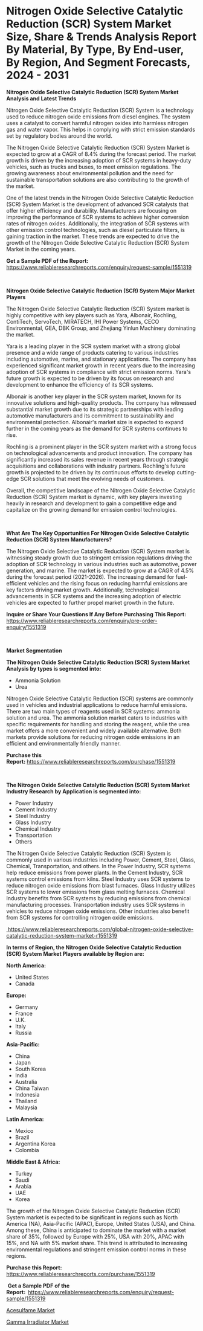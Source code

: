 <p><h1>Nitrogen Oxide Selective Catalytic Reduction (SCR) System Market Size, Share & Trends Analysis Report By Material, By Type, By End-user, By Region, And Segment Forecasts, 2024 - 2031</h1></p><p><strong>Nitrogen Oxide Selective Catalytic Reduction (SCR) System Market Analysis and Latest Trends</strong></p>
<p><p>Nitrogen Oxide Selective Catalytic Reduction (SCR) System is a technology used to reduce nitrogen oxide emissions from diesel engines. The system uses a catalyst to convert harmful nitrogen oxides into harmless nitrogen gas and water vapor. This helps in complying with strict emission standards set by regulatory bodies around the world.</p><p>The Nitrogen Oxide Selective Catalytic Reduction (SCR) System Market is expected to grow at a CAGR of 8.4% during the forecast period. The market growth is driven by the increasing adoption of SCR systems in heavy-duty vehicles, such as trucks and buses, to meet emission regulations. The growing awareness about environmental pollution and the need for sustainable transportation solutions are also contributing to the growth of the market.</p><p>One of the latest trends in the Nitrogen Oxide Selective Catalytic Reduction (SCR) System Market is the development of advanced SCR catalysts that offer higher efficiency and durability. Manufacturers are focusing on improving the performance of SCR systems to achieve higher conversion rates of nitrogen oxides. Additionally, the integration of SCR systems with other emission control technologies, such as diesel particulate filters, is gaining traction in the market. These trends are expected to drive the growth of the Nitrogen Oxide Selective Catalytic Reduction (SCR) System Market in the coming years.</p></p>
<p><strong>Get a Sample PDF of the Report:&nbsp;</strong> <a href="https://www.reliableresearchreports.com/enquiry/request-sample/1551319">https://www.reliableresearchreports.com/enquiry/request-sample/1551319</a></p>
<p>&nbsp;</p>
<p><strong>Nitrogen Oxide Selective Catalytic Reduction (SCR) System Major Market Players</strong></p>
<p><p>The Nitrogen Oxide Selective Catalytic Reduction (SCR) System market is highly competitive with key players such as Yara, Albonair, Rochling, ContiTech, ServoTech, MIRATECH, IHI Power Systems, CECO Environmental, GEA, DBK Group, and Zhejiang Yinlun Machinery dominating the market.</p><p>Yara is a leading player in the SCR system market with a strong global presence and a wide range of products catering to various industries including automotive, marine, and stationary applications. The company has experienced significant market growth in recent years due to the increasing adoption of SCR systems in compliance with strict emission norms. Yara's future growth is expected to be driven by its focus on research and development to enhance the efficiency of its SCR systems.</p><p>Albonair is another key player in the SCR system market, known for its innovative solutions and high-quality products. The company has witnessed substantial market growth due to its strategic partnerships with leading automotive manufacturers and its commitment to sustainability and environmental protection. Albonair's market size is expected to expand further in the coming years as the demand for SCR systems continues to rise.</p><p>Rochling is a prominent player in the SCR system market with a strong focus on technological advancements and product innovation. The company has significantly increased its sales revenue in recent years through strategic acquisitions and collaborations with industry partners. Rochling's future growth is projected to be driven by its continuous efforts to develop cutting-edge SCR solutions that meet the evolving needs of customers.</p><p>Overall, the competitive landscape of the Nitrogen Oxide Selective Catalytic Reduction (SCR) System market is dynamic, with key players investing heavily in research and development to gain a competitive edge and capitalize on the growing demand for emission control technologies.</p></p>
<p>&nbsp;</p>
<p><strong>What Are The Key Opportunities For Nitrogen Oxide Selective Catalytic Reduction (SCR) System Manufacturers?</strong></p>
<p><p>The Nitrogen Oxide Selective Catalytic Reduction (SCR) System market is witnessing steady growth due to stringent emission regulations driving the adoption of SCR technology in various industries such as automotive, power generation, and marine. The market is expected to grow at a CAGR of 4.5% during the forecast period (2021-2026). The increasing demand for fuel-efficient vehicles and the rising focus on reducing harmful emissions are key factors driving market growth. Additionally, technological advancements in SCR systems and the increasing adoption of electric vehicles are expected to further propel market growth in the future.</p></p>
<p><strong>Inquire or Share Your Questions If Any Before Purchasing This Report:</strong> <a href="https://www.reliableresearchreports.com/enquiry/pre-order-enquiry/1551319">https://www.reliableresearchreports.com/enquiry/pre-order-enquiry/1551319</a></p>
<p>&nbsp;</p>
<p><strong>Market Segmentation</strong></p>
<p><strong>The Nitrogen Oxide Selective Catalytic Reduction (SCR) System Market Analysis by types is segmented into:</strong></p>
<p><ul><li>Ammonia Solution</li><li>Urea</li></ul></p>
<p><p>Nitrogen Oxide Selective Catalytic Reduction (SCR) systems are commonly used in vehicles and industrial applications to reduce harmful emissions. There are two main types of reagents used in SCR systems: ammonia solution and urea. The ammonia solution market caters to industries with specific requirements for handling and storing the reagent, while the urea market offers a more convenient and widely available alternative. Both markets provide solutions for reducing nitrogen oxide emissions in an efficient and environmentally friendly manner.</p></p>
<p><strong>Purchase this Report:&nbsp;</strong><a href="https://www.reliableresearchreports.com/purchase/1551319">https://www.reliableresearchreports.com/purchase/1551319</a></p>
<p>&nbsp;</p>
<p><strong>The Nitrogen Oxide Selective Catalytic Reduction (SCR) System Market Industry Research by Application is segmented into:</strong></p>
<p><ul><li>Power Industry</li><li>Cement Industry</li><li>Steel Industry</li><li>Glass Industry</li><li>Chemical Industry</li><li>Transportation</li><li>Others</li></ul></p>
<p><p>The Nitrogen Oxide Selective Catalytic Reduction (SCR) System is commonly used in various industries including Power, Cement, Steel, Glass, Chemical, Transportation, and others. In the Power Industry, SCR systems help reduce emissions from power plants. In the Cement Industry, SCR systems control emissions from kilns. Steel Industry uses SCR systems to reduce nitrogen oxide emissions from blast furnaces. Glass Industry utilizes SCR systems to lower emissions from glass melting furnaces. Chemical Industry benefits from SCR systems by reducing emissions from chemical manufacturing processes. Transportation industry uses SCR systems in vehicles to reduce nitrogen oxide emissions. Other industries also benefit from SCR systems for controlling nitrogen oxide emissions.</p></p>
<p><a href="https://www.reliableresearchreports.com/global-nitrogen-oxide-selective-catalytic-reduction-system-market-r1551319">&nbsp;https://www.reliableresearchreports.com/global-nitrogen-oxide-selective-catalytic-reduction-system-market-r1551319</a></p>
<p><strong>In terms of Region, the Nitrogen Oxide Selective Catalytic Reduction (SCR) System Market Players available by Region are:</strong></p>
<p>
    <p> <strong> North America: </strong>
        <ul>
            <li>United States</li>
            <li>Canada</li>
        </ul>
        </p> 
    <p> <strong> Europe: </strong>
        <ul>
            <li>Germany</li>
            <li>France</li>
            <li>U.K.</li>
            <li>Italy</li>
            <li>Russia</li>
        </ul>
        </p> 
    <p> <strong> Asia-Pacific: </strong>
        <ul>
            <li>China</li>
            <li>Japan</li>
            <li>South Korea</li>
            <li>India</li>
            <li>Australia</li>
            <li>China Taiwan</li>
            <li>Indonesia</li>
            <li>Thailand</li>
            <li>Malaysia</li>
        </ul>
        </p> 
    <p> <strong> Latin America: </strong>
        <ul>
            <li>Mexico</li>
            <li>Brazil</li>
            <li>Argentina Korea</li>
            <li>Colombia</li>
        </ul>
        </p> 
    <p> <strong> Middle East & Africa: </strong>
        <ul>
            <li>Turkey</li>
            <li>Saudi</li>
            <li>Arabia</li>
            <li>UAE</li>
            <li>Korea</li>
        </ul>
    </p>
    </p>
<p><p>The growth of the Nitrogen Oxide Selective Catalytic Reduction (SCR) System market is expected to be significant in regions such as North America (NA), Asia-Pacific (APAC), Europe, United States (USA), and China. Among these, China is anticipated to dominate the market with a market share of 35%, followed by Europe with 25%, USA with 20%, APAC with 15%, and NA with 5% market share. This trend is attributed to increasing environmental regulations and stringent emission control norms in these regions.</p></p>
<p><strong>Purchase this Report: </strong><a href="https://www.reliableresearchreports.com/purchase/1551319">https://www.reliableresearchreports.com/purchase/1551319</a></p>
<p>&nbsp;<strong>Get a Sample PDF of the Report:&nbsp;&nbsp;</strong><a href="https://www.reliableresearchreports.com/enquiry/request-sample/1551319">https://www.reliableresearchreports.com/enquiry/request-sample/1551319</a></p>
<p><strong></strong></p>
<p><p><a href="https://issuu.com/reportprime-2/docs/acesulfame-market-size-2030.pptx">Acesulfame Market</a></p><p><a href="https://view.publitas.com/reportprime-1/gamma-irradiator-market-analysis-its-cagr-market-segmentation-and-global-industry-overview/">Gamma Irradiator Market</a></p></p>